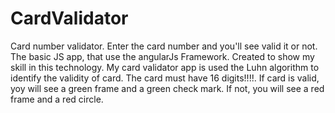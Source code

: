 # CardValidator
Card number validator. Enter the card number and you'll see valid it or not.
The basic JS app, that use the angularJs Framework. Created to show my skill in this technology.
My card validator app is used the Luhn algorithm to identify the validity of card. The card must have 16 digits!!!!. 
If card is valid, yoy will see a green frame and a green check mark. If not, you will see a red frame and a red circle.
